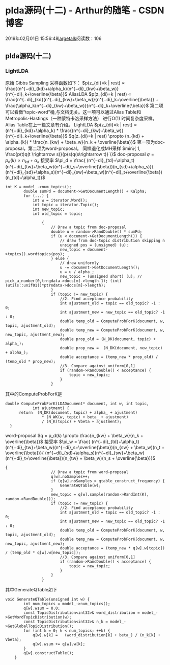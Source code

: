 # plda源码(十二) - Arthur的随笔 - CSDN博客
2019年02月01日 15:56:48[largetalk](https://me.csdn.net/largetalk)阅读数：106
## plda源码(十二)
### LightLDA
原始 Gibbs Sampling 采样函数如下：
$p(z_{di}=k | rest) ∝ \frac{(n^{−di}_{kd}+\alpha_k)(n^{−di}_{kw}+\beta_w)}{n^{−di}_k+\overline{\beta}}$
AliasLDA
$p(z_{di}=k | rest) ∝ \frac{n^{−di}_{kd}(n^{−di}_{kw}+\beta_w)}{n^{−di}_k+\overline{\beta}} +  \frac{\alpha_k(n^{−di}_{kw}+\beta_w)}{n^{−di}_k+\overline{\beta}}$
第二项可以看做“topic-word”桶,与文档无关。这一项可以通过Alias Table和 Metropolis-Hastings（一种蒙特卡洛采样方法） 进行O(1) 时间复杂度采样。Alias Table在上一篇文章有介绍。
LightLDA
$p(z_{di}=k | rest) ∝ (n^{−di}_{kd}+\alpha_k) * \frac{(n^{−di}_{kw}+\beta_w)}{n^{−di}_k+\overline{\beta}}$
$q(z_{di}=k | rest) \propto (n_{kd} + \alpha_{k}) * \frac{n_{kw} + \beta_w}{n_k + \overline{\beta}}$
第一项为doc-proposal，第二项为word-proposal。
同样退化成MH采样
$min\{ 1, \frac{p(t)q(t \rightarrow s)}{p(s)q(s\rightarrow t)} \}$
doc-proposal
$q = p_d(k)  \propto n_{kd}+\alpha_k$
接受率
$\pi_d = \frac{ (n^{−di}_{td}+\alpha_t)(n^{−di}_{tw}+\beta_w)(n^{−di}_s+\overline{\beta})(n_{sd}+\alpha_s)}{ (n^{−di}_{sd}+\alpha_s)(n^{−di}_{sw}+\beta_w)(n^{−di}_t+\overline{\beta})(n_{td}+\alpha_t)}$
```
int K = model_->num_topics();
        double sumPd = document->GetDocumentLength() + Kalpha;
        for (...) {
            int w = iterator.Word();
            int topic = iterator.Topic();
            int new_topic;
            int old_topic = topic;
            
                {
                    // Draw a topic from doc-proposal
                    double u = random->RandDouble() * sumPd;
                    if (u < document->GetDocumentLength()) {
                        // draw from doc-topic distribution skipping n
                        unsigned pos = (unsigned) (u);
                        new_topic = document->topics().wordtopics(pos);
                    } else {
                        // draw uniformly
                        u -= document->GetDocumentLength();
                        u = u / alpha_;
                        new_topic = (unsigned short) (u); // pick_a_number(0,trngdata->docs[m]->length-1); (int)(utils::unif01()*ptrndata->docs[m]->length);
                    }
                    if (topic != new_topic) {
                        //2. Find acceptance probability
                        int ajustment_old = topic == old_topic? -1 : 0;
                        int ajustment_new = new_topic == old_topic? -1 : 0;
                        double temp_old = ComputeProbForK(document, w, topic, ajustment_old);
                        double temp_new = ComputeProbForK(document, w, new_topic, ajustment_new);
                        double prop_old = (N_DK(document, topic) + alpha_);
                        double prop_new =  (N_DK(document, new_topic) + alpha_);
                        double acceptance = (temp_new * prop_old) / (temp_old * prop_new);
                        //3. Compare against uniform[0,1]
                        if (random->RandDouble() < acceptance) {
                            topic = new_topic;
                        }
                    }
```
其中的ComputeProbForK是
```
double ComputeProbForK(LDADocument* document, int w, int topic,
            int ajustment) {
      return  (N_DK(document, topic) + alpha_ + ajustment)
                * (N_WK(w, topic) + beta_ + ajustment)
                / (N_K(topic) + Vbeta + ajustment);
  }
```
word-proposal
$q = p_d(k)  \propto \frac{n_{kw} + \beta_w}{n_k + \overline{\beta}}$
接受率
$\pi_w = \frac{ (n^{−di}_{td}+\alpha_t)(n^{−di}_{tw}+\beta_w)(n^{−di}_s+\overline{\beta})(n_{sw} + \beta_w)(n_t + \overline{\beta})}{ (n^{−di}_{sd}+\alpha_s)(n^{−di}_{sw}+\beta_w)(n^{−di}_t+\overline{\beta})(n_{tw} + \beta_w)(n_s + \overline{\beta})}$
```
{
                    // Draw a topic from word-proposal
                    q[w].noSamples++;
                    if (q[w].noSamples > qtable_construct_frequency) {
                        GenerateQTable(w);
                    }
                    new_topic = q[w].sample(random->RandInt(K), random->RandDouble());
                    if (topic != new_topic) {
                        //2. Find acceptance probability
                        int ajustment_old = topic == old_topic? -1 : 0;
                        int ajustment_new = new_topic == old_topic? -1 : 0;
                        double temp_old = ComputeProbForK(document, w, topic, ajustment_old);
                        double temp_new = ComputeProbForK(document, w, new_topic, ajustment_new);
                        double acceptance = (temp_new * q[w].w[topic]) / (temp_old * q[w].w[new_topic]);
                        //3. Compare against uniform[0,1]
                        if (random->RandDouble() < acceptance) {
                            topic = new_topic;
                        }
                    }
                }
```
其中GenerateQTable如下
```
void GenerateQTable(unsigned int w) {
        int num_topics = model_->num_topics();
        q[w].wsum = 0.0;
        const TopicDistribution<int32>& word_distribution = model_->GetWordTopicDistribution(w);
        const TopicDistribution<int32>& n_k = model_->GetGlobalTopicDistribution();
        for (int k = 0; k < num_topics; ++k) {
            q[w].w[k] =   (word_distribution[k] + beta_) / (n_k[k] + Vbeta);
            q[w].wsum += q[w].w[k];
        }
        q[w].constructTable();
    }
```

